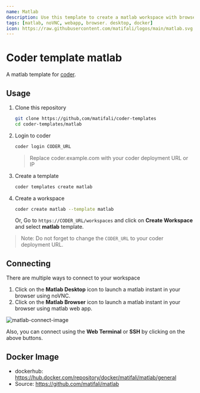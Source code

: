 ```yaml
---
name: Matlab
description: Use this template to create a matlab workspace with browser based matlab instant.
tags: [matlab, noVNC, webapp, browser. desktop, docker]
icon: https://raw.githubusercontent.com/matifali/logos/main/matlab.svg
---
```


# Coder template matlab

A matlab template for [coder](https://coder.com/).

## Usage

1. Clone this repository

   ```bash
   git clone https://github,com/matifali/coder-templates
   cd coder-templates/matlab
   ```

2. Login to coder

   ```bash
   coder login CODER_URL
   ```

   > Replace coder.example.com with your coder deployment URL or IP

3. Create a template

   ```bash
   coder templates create matlab
   ```

4. Create a workspace

   ```bash
   coder create matlab --template matlab
   ```

   Or,
   Go to `https://CODER_URL/workspaces` and click on **Create Workspace** and select **matlab** template.

> Note: Do not forget to change the `CODER_URL` to your coder deployment URL.

## Connecting

There are multiple ways to connect to your workspace

1. Click on the **Matlab Desktop** icon to launch a matlab instant in your browser using noVNC.
2. Click on the **Matlab Browser** icon to launch a matlab instant in your browser using matlab web app.

![matlab-connect-image](./matlab_connect.png)

Also, you can connect using the **Web Terminal** or **SSH** by clicking on the above buttons.

## Docker Image

- dockerhub: https://hub.docker.com/repository/docker/matifali/matlab/general
- Source: https://github.com/matifali/matlab

